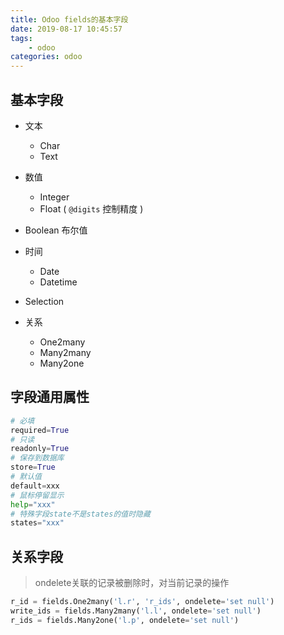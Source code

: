 ```yaml
---
title: Odoo fields的基本字段
date: 2019-08-17 10:45:57
tags:
    - odoo
categories: odoo
---
```


## 基本字段

- 文本
  - Char
  - Text

- 数值
  - Integer
  - Float ( `@digits` 控制精度 )

- Boolean 布尔值

- 时间
  - Date
  - Datetime

- Selection

- 关系
  - One2many
  - Many2many
  - Many2one

## 字段通用属性

```python
# 必填
required=True
# 只读
readonly=True
# 保存到数据库
store=True
# 默认值
default=xxx
# 鼠标停留显示
help="xxx"
# 特殊字段state不是states的值时隐藏
states="xxx"
```

## 关系字段

> ondelete关联的记录被删除时，对当前记录的操作

```python
r_id = fields.One2many('l.r', 'r_ids', ondelete='set null')
write_ids = fields.Many2many('l.l', ondelete='set null')
r_ids = fields.Many2one('l.p', ondelete='set null')
```
